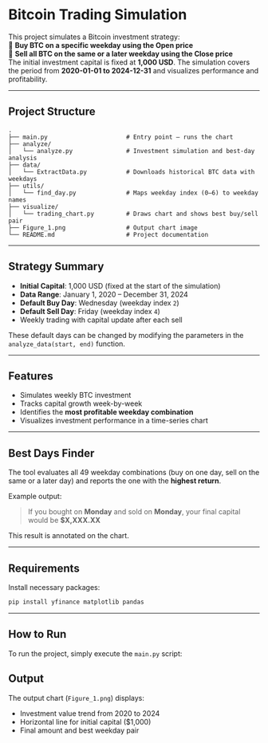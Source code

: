 
# Bitcoin Trading Simulation

This project simulates a Bitcoin investment strategy:  
📌 **Buy BTC on a specific weekday using the Open price**  
📌 **Sell all BTC on the same or a later weekday using the Close price**  
The initial investment capital is fixed at **1,000 USD**. The simulation covers the period from **2020-01-01 to 2024-12-31** and visualizes performance and profitability.

---

## Project Structure

```
.
├── main.py                      # Entry point – runs the chart
├── analyze/
│   └── analyze.py               # Investment simulation and best-day analysis
├── data/
│   └── ExtractData.py           # Downloads historical BTC data with weekdays
├── utils/
│   └── find_day.py              # Maps weekday index (0–6) to weekday names
├── visualize/
│   └── trading_chart.py         # Draws chart and shows best buy/sell pair
├── Figure_1.png                 # Output chart image
└── README.md                    # Project documentation
```

---

## Strategy Summary

- **Initial Capital**: 1,000 USD (fixed at the start of the simulation)
- **Data Range**: January 1, 2020 – December 31, 2024
- **Default Buy Day**: Wednesday (weekday index `2`)
- **Default Sell Day**: Friday (weekday index `4`)
- Weekly trading with capital update after each sell

These default days can be changed by modifying the parameters in the `analyze_data(start, end)` function.

---

## Features

- Simulates weekly BTC investment
- Tracks capital growth week-by-week
- Identifies the **most profitable weekday combination**
- Visualizes investment performance in a time-series chart

---

## Best Days Finder

The tool evaluates all 49 weekday combinations (buy on one day, sell on the same or a later day) and reports the one with the **highest return**.

Example output:
> If you bought on **Monday** and sold on **Monday**, your final capital would be **$X,XXX.XX**

This result is annotated on the chart.

---

## Requirements

Install necessary packages:

```bash
pip install yfinance matplotlib pandas
```

---

## How to Run

To run the project, simply execute the `main.py` script:

## Output

The output chart (`Figure_1.png`) displays:
- Investment value trend from 2020 to 2024
- Horizontal line for initial capital ($1,000)
- Final amount and best weekday pair
